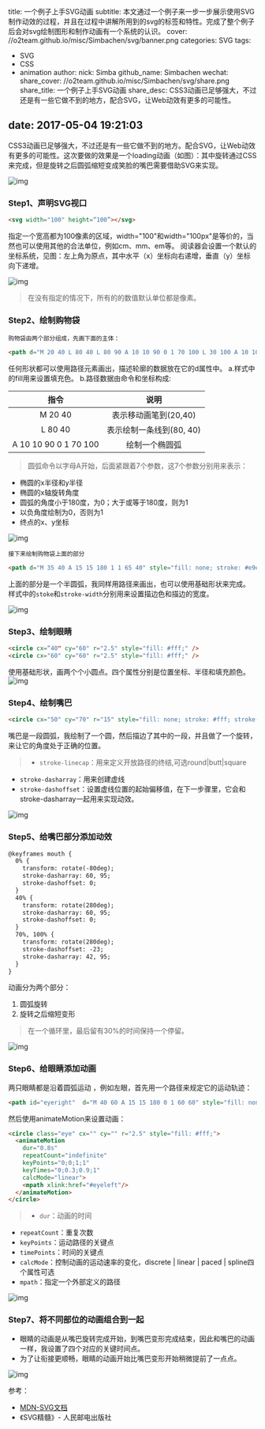 title: 一个例子上手SVG动画
subtitle: 本文通过一个例子来一步一步展示使用SVG制作动效的过程，并且在过程中讲解所用到的svg的标签和特性。完成了整个例子后会对svg绘制图形和制作动画有一个系统的认识。
cover: //o2team.github.io/misc/Simbachen/svg/banner.png
categories: SVG
tags:
  - SVG
  - CSS
  - animation
author:
  nick: Simba
  github_name: Simbachen
wechat:
    share_cover: //o2team.github.io/misc/Simbachen/svg/share.png
    share_title: 一个例子上手SVG动画
    share_desc: CSS3动画已足够强大，不过还是有一些它做不到的地方，配合SVG，让Web动效有更多的可能性。
    
date: 2017-05-04 19:21:03
---

CSS3动画已足够强大，不过还是有一些它做不到的地方。配合SVG，让Web动效有更多的可能性。这次要做的效果是一个loading动画（如图）：其中旋转通过CSS来完成，但是旋转之后圆弧缩短变成笑脸的嘴巴需要借助SVG来实现。

![img](//o2team.github.io/misc/Simbachen/svg/loading.gif)

### Step1、声明SVG视口

```html
<svg width="100" height=“100”></svg>
```
指定一个宽高都为100像素的区域，width="100"和width="100px"是等价的，当然也可以使用其他的合法单位，例如cm、mm、em等。
阅读器会设置一个默认的坐标系统，见图：左上角为原点，其中水平（x）坐标向右递增，垂直（y）坐标向下递增。


![img](//o2team.github.io/misc/Simbachen/svg/view.png)

> 在没有指定的情况下，所有的的数值默认单位都是像素。




### Step2、绘制购物袋

`购物袋由两个部分组成，先画下面的主体：`

```html
<path d="M 20 40 L 80 40 L 80 90 A 10 10 90 0 1 70 100 L 30 100 A 10 10 90 0 1 20 90" style="fill: #e9e8ee;" />
```
任何形状都可以使用路径<path>元素画出，描述轮廓的数据放在它的d属性中。
a.样式中的fill用来设置填充色。
b.路径数据由命令和坐标构成:

| 指令    |   说明 |
| :-----: | :--------: |
| M 20 40  | 表示移动画笔到(20,40) |  
| L 80 40     | 表示绘制一条线到(80, 40)| 
| A 10 10 90 0 1 70 100 | 绘制一个椭圆弧|

>圆弧命令以字母A开始，后面紧跟着7个参数，这7个参数分别用来表示：
- 椭圆的x半径和y半径
- 椭圆的x轴旋转角度
- 圆弧的角度小于180度，为0；大于或等于180度，则为1
- 以负角度绘制为0，否则为1
- 终点的x、y坐标




![img](//o2team.github.io/misc/Simbachen/svg/cart.png)

`接下来绘制购物袋上面的部分`

```html
<path d="M 35 40 A 15 15 180 1 1 65 40" style="fill: none; stroke: #e9e8ee; stroke-width: 5;” />

```
上面的部分是一个半圆弧，我同样用路径来画出，也可以使用基础形状<circle>来完成。
样式中的`stoke`和`stroke-width`分别用来设置描边色和描边的宽度。

![img](//o2team.github.io/misc/Simbachen/svg/cart2.png)

### Step3、绘制眼睛

```html
<circle cx=“40" cy="60" r="2.5" style="fill: #fff;" />
<circle cx="60" cy="60" r="2.5" style="fill: #fff;" />

```

使用基础形状，画两个个小圆点。四个属性分别是位置坐标、半径和填充颜色。
![img](//o2team.github.io/misc/Simbachen/svg/eye.png)

### Step4、绘制嘴巴

```html
<circle cx="50" cy="70" r="15" style="fill: none; stroke: #fff; stroke-width: 5; stroke-linecap: round;transform: rotate(280deg); transform-origin: 50% 50%; stroke-dashoffset: -23; stroke-dasharray: 42, 95;”>

```

嘴巴是一段圆弧，我绘制了一个圆，然后描边了其中的一段，并且做了一个旋转，来让它的角度处于正确的位置。
>- `stroke-linecap`：用来定义开放路径的终结,可选round|butt|square
- `stroke-dasharray`：用来创建虚线
- `stroke-dashoffset`：设置虚线位置的起始偏移值，在下一步骤里，它会和stroke-dasharray一起用来实现动效。

![img](//o2team.github.io/misc/Simbachen/svg/mouth.png)


### Step5、给嘴巴部分添加动效

```html
@keyframes mouth {
  0% {
    transform: rotate(-80deg);
    stroke-dasharray: 60, 95;
    stroke-dashoffset: 0;
  }
  40% {
    transform: rotate(280deg);
    stroke-dasharray: 60, 95;
    stroke-dashoffset: 0;
  }
  70%, 100% {
    transform: rotate(280deg);
    stroke-dashoffset: -23;
    stroke-dasharray: 42, 95;
  }
}

```
动画分为两个部分：
1. 圆弧旋转
2. 旋转之后缩短变形


>在一个循环里，最后留有30%的时间保持一个停留。

![img](//o2team.github.io/misc/Simbachen/svg/mouth.gif)

### Step6、给眼睛添加动画
两只眼睛都是沿着圆弧运动 ，例如左眼，首先用一个路径来规定它的运动轨迹：
```html
<path id="eyeright"  d="M 40 60 A 15 15 180 0 1 60 60" style="fill: none; stroke-width: 0;" />
```
然后使用animateMotion来设置动画：
```html
<circle class="eye" cx="" cy="" r="2.5" style="fill: #fff;">
  <animateMotion
    dur="0.8s"
    repeatCount="indefinite"
    keyPoints="0;0;1;1"
    keyTimes="0;0.3;0.9;1"
    calcMode="linear">
    <mpath xlink:href="#eyeleft"/>
  </animateMotion>
</circle>
```

>- `dur`：动画的时间
- `repeatCount`：重复次数
- `keyPoints`：运动路径的关键点
- `timePoints`：时间的关键点
- `calcMode`：控制动画的运动速率的变化，discrete | linear | paced | spline四个属性可选
- `mpath`：指定一个外部定义的路径

![img](//o2team.github.io/misc/Simbachen/svg/eye.gif)

### Step7、将不同部位的动画组合到一起
- 眼睛的动画是从嘴巴旋转完成开始，到嘴巴变形完成结束，因此和嘴巴的动画一样，我设置了四个对应的关键时间点。
- 为了让衔接更顺畅，眼睛的动画开始比嘴巴变形开始稍微提前了一点点。

![img](//o2team.github.io/misc/Simbachen/svg/end.gif)


参考：

- [MDN-SVG文档](https://developer.mozilla.org/en-US/docs/Web/SVG/Element/animateMotion)
- 《SVG精髓》- 人民邮电出版社